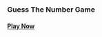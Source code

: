 ### Guess The Number Game
#### [Play Now](http://https://shivam1337.github.io/Guess-the-Number/ "Play Now")
